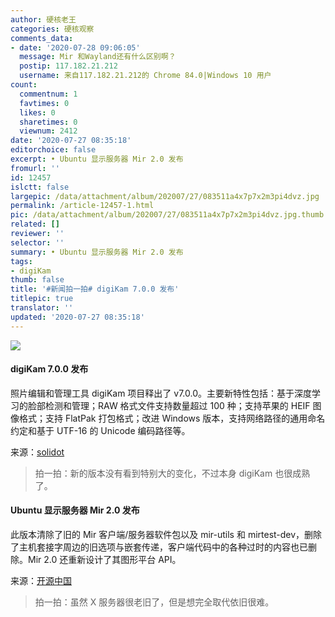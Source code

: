 ```yaml
---
author: 硬核老王
categories: 硬核观察
comments_data:
- date: '2020-07-28 09:06:05'
  message: Mir 和Wayland还有什么区别啊？
  postip: 117.182.21.212
  username: 来自117.182.21.212的 Chrome 84.0|Windows 10 用户
count:
  commentnum: 1
  favtimes: 0
  likes: 0
  sharetimes: 0
  viewnum: 2412
date: '2020-07-27 08:35:18'
editorchoice: false
excerpt: • Ubuntu 显示服务器 Mir 2.0 发布
fromurl: ''
id: 12457
islctt: false
largepic: /data/attachment/album/202007/27/083511a4x7p7x2m3pi4dvz.jpg
permalink: /article-12457-1.html
pic: /data/attachment/album/202007/27/083511a4x7p7x2m3pi4dvz.jpg.thumb.jpg
related: []
reviewer: ''
selector: ''
summary: • Ubuntu 显示服务器 Mir 2.0 发布
tags:
- digiKam
thumb: false
title: '#新闻拍一拍# digiKam 7.0.0 发布'
titlepic: true
translator: ''
updated: '2020-07-27 08:35:18'
---
```


![](/data/attachment/album/202007/27/083511a4x7p7x2m3pi4dvz.jpg)


#### digiKam 7.0.0 发布


照片编辑和管理工具 digiKam 项目释出了 v7.0.0。主要新特性包括：基于深度学习的脸部检测和管理；RAW 格式文件支持数量超过 100 种；支持苹果的 HEIF 图像格式；支持 FlatPak 打包格式；改进 Windows 版本，支持网络路径的通用命名约定和基于 UTF-16 的 Unicode 编码路径等。


来源：[solidot](https://www.solidot.org/story?sid=65053)



> 
> 拍一拍：新的版本没有看到特别大的变化，不过本身 digiKam 也很成熟了。
> 
> 
> 


#### Ubuntu 显示服务器 Mir 2.0 发布


此版本清除了旧的 Mir 客户端/服务器软件包以及 mir-utils 和 mirtest-dev，删除了主机套接字周边的旧选项与嵌套传递，客户端代码中的各种过时的内容也已删除。Mir 2.0 还重新设计了其图形平台 API。


来源：[开源中国](https://www.oschina.net/news/117472/mir-2-0-released)



> 
> 拍一拍：虽然 X 服务器很老旧了，但是想完全取代依旧很难。
> 
> 
>